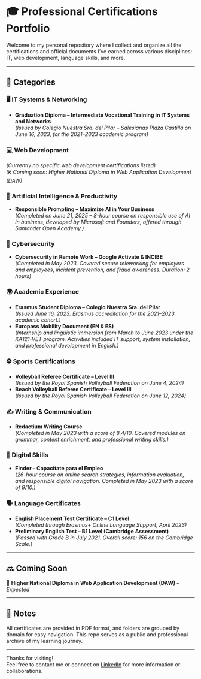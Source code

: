 # 🎓 Professional Certifications Portfolio

Welcome to my personal repository where I collect and organize all the certifications and official documents I’ve earned across various disciplines: IT, web development, language skills, and more.

---

## 📁 Categories

### 🖥️ IT Systems & Networking

- **Graduation Diploma – Intermediate Vocational Training in IT Systems and Networks**  
  _(Issued by Colegio Nuestra Sra. del Pilar – Salesianas Plaza Castilla on June 16, 2023, for the 2021–2023 academic program)_

### 💻 Web Development

_(Currently no specific web development certifications listed)_  
🛠️ _Coming soon: Higher National Diploma in Web Application Development (DAW)_

### 🤖 Artificial Intelligence & Productivity

- **Responsible Prompting – Maximize AI in Your Business**  
  _(Completed on June 21, 2025 – 8-hour course on responsible use of AI in business, developed by Microsoft and Founderz, offered through Santander Open Academy.)_

### 🔐 Cybersecurity

- **Cybersecurity in Remote Work – Google Activate & INCIBE**  
  _(Completed in May 2023. Covered secure teleworking for employers and employees, incident prevention, and fraud awareness. Duration: 2 hours)_

### 🌍 Academic Experience

- **Erasmus Student Diploma – Colegio Nuestra Sra. del Pilar**  
  _(Issued June 16, 2023. Erasmus accreditation for the 2021–2023 academic cohort.)_
- **Europass Mobility Document (EN & ES)**  
  _(Internship and linguistic immersion from March to June 2023 under the KA121-VET program. Activities included IT support, system installation, and professional development in English.)_

### ⚽ Sports Certifications

- **Volleyball Referee Certificate – Level III**  
  _(Issued by the Royal Spanish Volleyball Federation on June 4, 2024)_
- **Beach Volleyball Referee Certificate – Level III**  
  _(Issued by the Royal Spanish Volleyball Federation on June 12, 2024)_

### ✍️ Writing & Communication

- **Redactium Writing Course**  
  _(Completed in May 2023 with a score of 8.4/10. Covered modules on grammar, content enrichment, and professional writing skills.)_

### 🧠 Digital Skills

- **Finder – Capacítate para el Empleo**  
  _(26-hour course on online search strategies, information evaluation, and responsible digital navigation. Completed in May 2023 with a score of 9/10.)_

### 🗣️ Language Certificates

- **English Placement Test Certificate – C1 Level**  
  _(Completed through Erasmus+ Online Language Support, April 2023)_
- **Preliminary English Test – B1 Level (Cambridge Assessment)**  
  _(Passed with Grade B in July 2021. Overall score: 156 on the Cambridge Scale.)_

---

## 🔜 Coming Soon

📌 **Higher National Diploma in Web Application Development (DAW)** – _Expected_

---

## 🧾 Notes

All certificates are provided in PDF format, and folders are grouped by domain for easy navigation. This repo serves as a public and professional archive of my learning journey.

---

Thanks for visiting!  
Feel free to contact me or connect on [LinkedIn](https://linkedin.com/in/javierarrua) for more information or collaborations.
